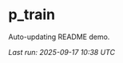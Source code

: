# p_train

Auto-updating README demo.

<!--START_SECTION:status-->
_Last run: 2025-09-17 10:38 UTC_
<!--END_SECTION:status-->




























































































































































































































































































































































































































































































































































































